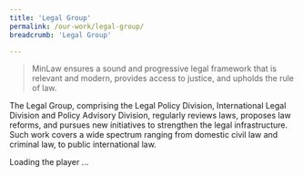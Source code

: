 ```yaml
---
title: 'Legal Group'
permalink: /our-work/legal-group/
breadcrumb: 'Legal Group'

---
```



> MinLaw ensures a sound and progressive legal framework that is relevant and modern, provides access to justice, and upholds the rule of law.
 
The Legal Group, comprising the Legal Policy Division, International Legal Division and Policy Advisory Division, regularly reviews laws, proposes law reforms, and pursues new initiatives to strengthen the legal infrastructure. Such work covers a wide spectrum ranging from domestic civil law and criminal law, to public international law.  

<script type="text/javascript" src="https://www.evvochannel.tv/jwplayer7/jwplayer.js"></script>
<div id="A0457D1D643971395BCB0D1EFF343028">Loading the player ...</div>
<script type="text/javascript">jwplayer.key="yZQCaeGpajGSFqDgOGIs2hEY5ugIiTnmdzTJ57lVyao=";jwplayer("A0457D1D643971395BCB0D1EFF343028").setup({width: "100%",aspectratio: "16:9",playlist: [{ image: "http://bitcast-a.v1.hkg1.bitgravity.com/evvomedia/minlaw/admin/default_LegalPolicyandIndustryDevelopment_admin_640x360_700k.jpg",sources: [ {file: "https://evvomedia.pc-s.cdn.bitgravity.com/cdn/_definst_/evvomedia/minlaw/admin/default_LegalPolicyandIndustryDevelopment_admin_640x360_700k.mp4/playlist.m3u8", }], }], });</script>
